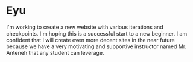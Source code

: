 # Eyu
I'm working to create a new website with various iterations and checkpoints.
I'm hoping this is a successful start to a new beginner. I am confident that
I will create even more decent sites in the near future because we have
a very motivating and supportive instructor named Mr. Anteneh that any student can leverage.
